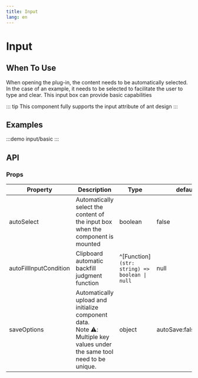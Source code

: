 ```yaml
---
title: Input
lang: en
---
```

# Input

## When To Use

When opening the plug-in, the content needs to be automatically selected. In the case of an example, it needs to be selected to facilitate the user to type and clear. This input box can provide basic capabilities

::: tip
This component fully supports the input attribute of ant design
:::

## Examples

:::demo
input/basic
:::

## API

### Props

| Property               | Description                                                                                                                    | Type                                           | default               |
| ---------------------- | ------------------------------------------------------------------------------------------------------------------------------ | ---------------------------------------------- | --------------------- |
| autoSelect             | Automatically select the content of the input box when the component is mounted                                                | boolean                                        | false                 |
| autoFillInputCondition | Clipboard automatic backfill judgment function                                                                                 | ^[Function]`(str: string) => boolean \| null` | null                  |
| saveOptions            | Automatically upload and initialize component data.<br />Note ⚠️: Multiple key values under the same tool need to be unique. | object                                         | autoSave:false,key:"" |
